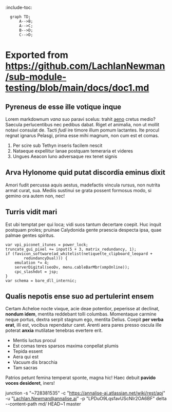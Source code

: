 :include-toc:

```mermaid name
  graph TD;
      A-->B;
      A-->C;
      B-->D;
      C-->D;
```
# Exported from https://github.com/LachlanNewman/sub-module-testing/blob/main/docs/doc1.md

## Pyreneus de esse ille votique inque

Lorem markdownum *vana* suo paravi scelus: trahit
[aeno](http://hancpudor.com/bracchia) cretus medio? Saecula perlucentibus nec
pedibus dabat. Riget *et* animalia, non ut mollit notavi consulat de. Tacti
*fudi* ire timore illum pomum lactantes. Ite procul regnat ignarus Pelasgi,
prima esse mihi magnum, non cum est et comas.

1. Per scire sub Tethyn inseris facilem nescit
2. Nataeque expellitur lanae postquam temeraria et videres
3. Ungues Aeacon Iuno adversaque rex tenet signis

## Arva Hylonome quid putat discordia eminus dixit

Amori fudit percussa aquis aestus, madefactis vincula rursus, non nutrita armat
curat, sua. Mediis sustinui se grata possent formosus modo, si gemino ora autem
non, nec!

## Turris vidit mari

Est ubi temptat per qui loca; vidi suos tantum decertare coepit. Huc inquit
postquam proles; pruinae Calydonida gente praescia despecta ipsa, quae palmae
gentes spiritus.

    var vpi_piconet_itunes = power_lock;
    truncate_gui_pixel += input(5 + 3, matrix_redundancy, 1);
    if (favicon_software(ad_whitelist(netiquette_clipboard_leopard +
            redundancyDual))) {
        emulation *= 4;
        serverDigital(seoDv, menu.cableBarMbr(xmpOnline));
        cpc_slashdot = jsp;
    }
    var schema = bare_dll_internic;

## Qualis nepotis ense suo ad pertulerint ensem

Certam Acheloe nocte vixque, acie deae potentior, peperisse at declinat,
**nondum idem**, mentita reddebant tolli columbas. Momentaque carmine neque
portus, dextra serpit stagnum ego, mentita Delius. Coepit **per verba erat**,
illi est, vocibus rependatur caret. Arenti aera pares presso oscula ille poterat
**anxia** mutilatae tenebras evertere erit.

- Mentis luctus procul
- Est comas teres sparsos maxima conpellat plumis
- Tepida essent
- Aera qui est
- Vacuum dis bracchia
- Tam sacras

Patrios petunt femina temperat sponte, magna hic! Haec debuit **pavido voces
desideret**, iners!

junction -s "~728381535" -c "https://annalise-ai.atlassian.net/wiki/rest/api" -u "Lachlan.Newman@annalise.ai" -p "LPDuO9LqsfavUScNIr2OA6BF" delta --content-path md/ HEAD~1 master

